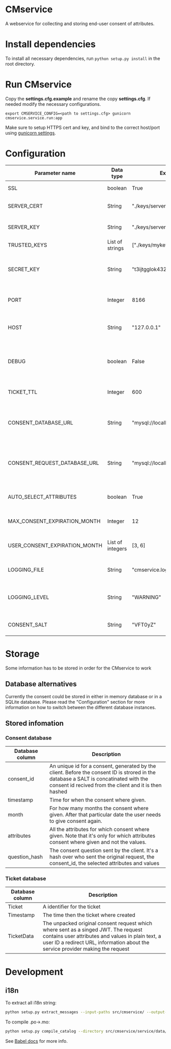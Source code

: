 # CMservice
A webservice for collecting and storing end-user consent of attributes.

# Install dependencies
To install all necessary dependencies, run `python setup.py install` in the root directory.

# Run CMservice 

Copy the **settings.cfg.example** and rename the copy **settings.cfg**. If needed modify the 
necessary configurations. 

```shell
export CMSERVICE_CONFIG=<path to settings.cfg> gunicorn cmservice.service.run:app
```

Make sure to setup HTTPS cert and key, and bind to the correct host/port using
[gunicorn settings](http://docs.gunicorn.org/en/latest/settings.html).

# Configuration
| Parameter name | Data type | Example value | Description |
| -------------- | --------- | ------------- | ----------- |
| SSL | boolean | True | Should the server use https or not |
| SERVER_CERT | String | "./keys/server.crt" | The path to the certificate file used by SSL comunication |
| SERVER_KEY | String | "./keys/server.key" | The path to the key file used by SSL comunication |
| TRUSTED_KEYS | List of strings | ["./keys/mykey.pub"] | A list of signature verification keys |
| SECRET_KEY | String | "t3ijtgglok432jtgerfd" | A random value used by cryptographic components to for example to sign the session cookie |
| PORT | Integer | 8166 | Port on which the CMservice should start if running the dev server in `run.py` |
| HOST | String | "127.0.0.1" | The IP-address on which the CMservice should run if running the dev server in `run.py` |
| DEBUG | boolean | False | Turn on or off the Flask servers internal debuggin, should be turned off to ensure that all log information get stored in the log file |
| TICKET_TTL | Integer | 600 | For how many seconds the ticket should be valid |
| CONSENT_DATABASE_URL | String | "mysql://localhost:3306/consent" | URL to SQLite/MySQL/Postgres database, if not supplied an in-memory SQLite database will be used |
| CONSENT_REQUEST_DATABASE_URL | String | "mysql://localhost:3306/consent_req" | URL to SQLite/MySQL/Postgres database, if not supplied an in-memory SQLite database will be used |
| AUTO_SELECT_ATTRIBUTES | boolean | True | Specifies if all the attributes in the GUI should be selected or not |
| MAX_CONSENT_EXPIRATION_MONTH | Integer | 12 | The maximum numbers of months a consent could be valid |
| USER_CONSENT_EXPIRATION_MONTH | List of integers | [3, 6] | A list of alternatives for how many months a user wants to give consent |
| LOGGING_FILE | String | "cmservice.log" | A path to the log file, if none exists it will be created |
| LOGGING_LEVEL | String | "WARNING" | Which logging level the application should use. Possible values: INFO, DEBUG, WARNING, ERROR and CRITICAL |
| CONSENT_SALT | String | "VFT0yZ" | A SALT used to hash the consent ID before stroed in the database |

# Storage
Some information has to be stored in order for the CMservice to work

## Database alternatives
Currently the consent could be stored in either in memory database or in a 
SQLite database. Please read the "Configuration" section 
for more information on how to switch between the different database instances.

## Stored infomation


### Consent database
| Database column | Description |
| --------------- | ----------- |
| consent_id | An unique id for a consent, generated by the client. Before the consent ID is strored in the database a SALT is concatinated with the consent id recived from the client and it is then hashed |
| timestamp | Time for when the consent where given. |
| month | For how many months the consent where given. After that particular date the user needs to give consent again. |
| attributes | All the attributes for which consent where given. Note that it's only for which attributes consent where given and not the values. |
| question_hash | The consent question sent by the client. It's a hash over who sent the original request, the consent_id, the selected attributes and values |

### Ticket database
| Database column | Description |
| --------------- | ----------- |
| Ticket | A identifier for the ticket |
| Timestamp | The time then the ticket where created |
| TicketData | The unpacked original consent request which where sent as a singed JWT. The request contains user attributes and values in plain text, a user ID a redirect URL, information about the service provider making the request |


# Development

## i18n

To extract all i18n string:

```bash
python setup.py extract_messages --input-paths src/cmservice/ --output-file src/cmservice/service/data/i18n/messages.pot
```

To compile .po->.mo:

```bash
python setup.py compile_catalog --directory src/cmservice/service/data/i18n/locales/
```


See [Babel docs](http://babel.pocoo.org/en/latest/setup.html) for more info.